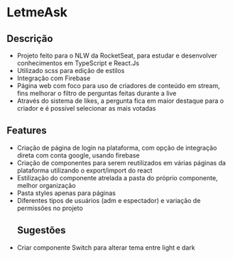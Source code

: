 <body><h1> LetmeAsk </h1> 

<h2>Descrição</h2>
<ul> 
  <li>Projeto feito para o NLW da RocketSeat, para estudar e desenvolver conhecimentos em TypeScript e React.Js </li>
  <li>Utilizado scss para edição de estilos</li>
  <li>Integração com Firebase</li>
  <li>Página web com foco para uso de criadores de conteúdo em stream, fins melhorar o filtro de perguntas feitas durante a live</li>
  <li>Através do sistema de likes, a pergunta fica em maior destaque para o criador e é possível selecionar as mais votadas</li>
  </ul>
  
  <h2>Features</h2>
  <ul>
  <li>Criação de página de login na plataforma, com opção de integração direta com conta google, usando firebase</li>
  <li>Criação de componentes para serem reutilizados em várias páginas da plataforma utilizando o export/import do react</li>
  <li>Estilização do componente atrelada a pasta do próprio componente, melhor organização</li>
  <li>Pasta styles apenas para páginas </li>
  <li>Diferentes tipos de usuários (adm e espectador) e variação de permissões no projeto</li>
    
  <h2>Sugestões</h2>
   <li>Criar componente Switch para alterar tema entre light e dark</li>
    </body>

